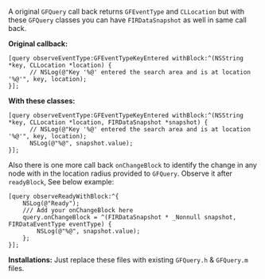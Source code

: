 A original `GFQuery` call back returns `GFEventType` and `CLLocation` but with these `GFQuery` classes you can have `FIRDataSnapshot` as well in same call back.

**Original callback:**
   
    [query observeEventType:GFEventTypeKeyEntered withBlock:^(NSString *key, CLLocation *location) {
          // NSLog(@"Key '%@' entered the search area and is at location '%@'", key, location);
    }];
    
**With these classes:**
   
    [query observeEventType:GFEventTypeKeyEntered withBlock:^(NSString *key, CLLocation *location, FIRDataSnapshot *snapshot) {
          // NSLog(@"Key '%@' entered the search area and is at location '%@'", key, location);
          NSLog(@"%@", snapshot.value);
    }];


Also there is one more call back `onChangeBlock` to identify the change in any node with in the location radius provided to `GFQuery`.
Observe it after `readyBlock`, See below example:

    [query observeReadyWithBlock:^{
        NSLog(@"Ready");
        /// Add your onChangeBlock here
        query.onChangeBlock = ^(FIRDataSnapshot * _Nonnull snapshot, FIRDataEventType eventType) {
            NSLog(@"%@", snapshot.value);
        };
    }];
    
**Installations:**
Just replace these files with existing `GFQuery.h` & `GFQuery.m` files.
